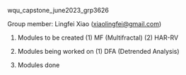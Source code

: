 wqu_capstone_june2023_grp3626

Group member: Lingfei Xiao (xiaolingfei@gmail.com)

1. Modules to be created
   (1) MF (Multifractal)
   (2) HAR-RV

2. Modules being worked on
   (1) DFA (Detrended Analysis)

3. Modules done
